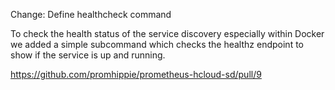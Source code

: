 Change: Define healthcheck command

To check the health status of the service discovery especially within Docker we
added a simple subcommand which checks the healthz endpoint to show if the
service is up and running.

https://github.com/promhippie/prometheus-hcloud-sd/pull/9
